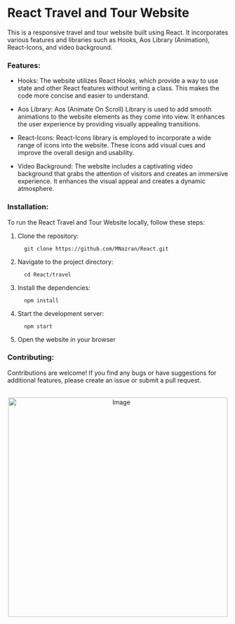 <h1>React Travel and Tour Website</h1>
This is a responsive travel and tour website built using React. It incorporates various features and libraries such as Hooks, Aos Library (Animation), React-Icons, and video background.

<h3>Features:</h3>

* Hooks: The website utilizes React Hooks, which provide a way to use state and other React features without writing a class. This makes the code more concise and easier to understand.

* Aos Library: Aos (Animate On Scroll) Library is used to add smooth animations to the website elements as they come into view. It enhances the user experience by providing visually appealing transitions.

* React-Icons: React-Icons library is employed to incorporate a wide range of icons into the website. These icons add visual cues and improve the overall design and usability.

* Video Background: The website includes a captivating video background that grabs the attention of visitors and creates an immersive experience. It enhances the visual appeal and creates a dynamic atmosphere.

<h3>Installation:</h3>
To run the React Travel and Tour Website locally, follow these steps:
<ol type=1>
  
  <li>Clone the repository:</li>
  
```
  git clone https://github.com/MNazran/React.git
```
  
  <li>Navigate to the project directory:</li>
  
```
  cd React/travel
```
  
  <li>Install the dependencies:</li>
  
```
  npm install
```
  
  <li>Start the development server:</li>
  
```
  npm start
```
  
  <li>Open the website in your browser</li>

</ol>

<h3>Contributing:</h3>
Contributions are welcome! If you find any bugs or have suggestions for additional features, please create an issue or submit a pull request.
<br/><br/>

<p align="center">
  <img src="https://github.com/MNazran/React/assets/121558403/f482aae0-1ac9-4960-8598-410f3401ed91" alt="Image" width="500">
</p>
